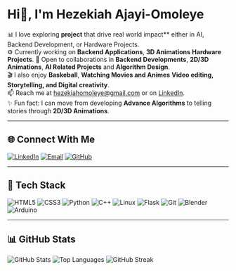 # Hi👋, I'm Hezekiah Ajayi-Omoleye
📊 I love exploring **project** that drive real world impact** either in AI, Backend Development, or Hardware Projects.  
⚙️ Currently working on **Backend Applications**, **3D Animations** **Hardware Projects**.
🤝 Open to collaborations in **Backend Developments**, **2D/3D Animations**, **AI Related Projects** and **Algorithm Design**.  
🎬 I also enjoy **Baskeball**, **Watching Movies and Animes** **Video editing, Storytelling, and Digital creativity**.  
📫 Reach me at [hezekiahomoleye@gmail.com](mailto:henrythegrea8@gmail.com) or on [LinkedIn](https://linkedin.com/in/hezekiah-ajayi-omoleye-4997b6331/).  
✨ Fun fact: I can move from developing **Advance Algorithms** to telling stories through **2D/3D Animations**.

---

## 🌐 Connect With Me

[![LinkedIn](https://img.shields.io/badge/LinkedIn-blue?style=for-the-badge&logo=linkedin)](https://www.linkedin.com/in/hezekiah-ajayi-omoleye-4997b6331/)
[![Email](https://img.shields.io/badge/Email-D14836?style=for-the-badge&logo=gmail&logoColor=white)](mailto:hezekiahomoleye@gmail.com)
[![GitHub](https://img.shields.io/badge/GitHub-black?style=for-the-badge&logo=github)](https://github.com/HezekiahAO)

---

## 🧰 Tech Stack

![HTML5](https://img.shields.io/badge/HTML5-E34F26?style=for-the-badge&logo=html5&logoColor=white)
![CSS3](https://img.shields.io/badge/CSS3-1572B6?style=for-the-badge&logo=css3&logoColor=white)
![Python](https://img.shields.io/badge/Python-3776AB?style=for-the-badge&logo=python&logoColor=white)
![C++](https://img.shields.io/badge/C%2B%2B-00599C?style=for-the-badge&logo=c%2B%2B&logoColor=white)
![Linux](https://img.shields.io/badge/Linux-00979D?style=for-the-badge&logo=arduino&logoColor=white)
![Flask](https://img.shields.io/badge/Flask-000000?style=for-the-badge&logo=flask&logoColor=white)
![Git](https://img.shields.io/badge/Git-F05032?style=for-the-badge&logo=git&logoColor=white)
![Blender](https://img.shields.io/badge/Blender-F5792A?style=for-the-badge&logo=blender&logoColor=white)
![Arduino](https://img.shields.io/badge/Arduino-00979D?style=for-the-badge&logo=arduino&logoColor=white)


---

## 📊 GitHub Stats

![GitHub Stats](https://github-readme-stats.vercel.app/api?username=HezekiahAO&show_icons=true&theme=tokyonight)
![Top Languages](https://github-readme-stats.vercel.app/api/top-langs/?username=HezekiahAO&layout=compact&theme=tokyonight)
![GitHub Streak](https://github-readme-streak-stats.herokuapp.com?user=HezekiahAO&theme=tokyonight&cache_seconds=86400)

